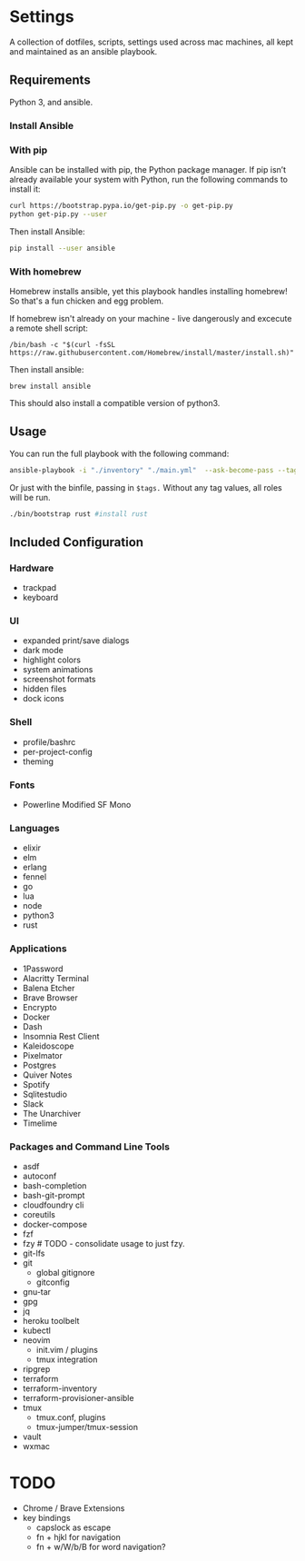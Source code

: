 # Settings

A collection of dotfiles, scripts, settings used across mac machines, all kept and maintained as an ansible playbook.


## Requirements

Python 3, and ansible.

### Install Ansible


### With pip

Ansible can be installed with pip, the Python package manager. If pip isn’t already available your system with Python, run the following commands to install it:

``` bash
curl https://bootstrap.pypa.io/get-pip.py -o get-pip.py
python get-pip.py --user
```

Then install Ansible:

``` bash
pip install --user ansible

```

### With homebrew

Homebrew installs ansible, yet this playbook handles installing homebrew! So that's a fun chicken and egg problem.

If homebrew isn't already on your machine - live dangerously and excecute a remote shell script:
```
/bin/bash -c "$(curl -fsSL https://raw.githubusercontent.com/Homebrew/install/master/install.sh)"
```

Then install ansible:
```
brew install ansible
```

This should also install a compatible version of python3. 

## Usage

You can run the full playbook with the following command:

``` bash
ansible-playbook -i "./inventory" "./main.yml"  --ask-become-pass --tags="all"
```

Or just with the binfile, passing in `$tags.` Without any tag values, all roles will be run.

``` bash
./bin/bootstrap rust #install rust
```


## Included Configuration

### Hardware

- trackpad
- keyboard

### UI
- expanded print/save dialogs
- dark mode
- highlight colors
- system animations
- screenshot formats
- hidden files
- dock icons

### Shell

- profile/bashrc
- per-project-config
- theming

### Fonts

- Powerline Modified SF Mono 

### Languages

- elixir
- elm
- erlang
- fennel
- go
- lua
- node
- python3
- rust

### Applications 

- 1Password
- Alacritty Terminal
- Balena Etcher
- Brave Browser
- Encrypto
- Docker
- Dash
- Insomnia Rest Client
- Kaleidoscope
- Pixelmator
- Postgres
- Quiver Notes 
- Spotify
- Sqlitestudio
- Slack
- The Unarchiver
- Timelime

### Packages and Command Line Tools

- asdf
- autoconf
- bash-completion
- bash-git-prompt
- cloudfoundry cli
- coreutils
- docker-compose
- fzf
- fzy # TODO - consolidate usage to just fzy.
- git-lfs
- git
    - global gitignore
    - gitconfig
- gnu-tar
- gpg
- jq
- heroku toolbelt
- kubectl
- neovim
    - init.vim / plugins
    - tmux integration
- ripgrep
- terraform
- terraform-inventory
- terraform-provisioner-ansible
- tmux
    - tmux.conf, plugins
    - tmux-jumper/tmux-session
- vault
- wxmac


# TODO

- Chrome / Brave Extensions
- key bindings
    - capslock as escape
    - fn + hjkl for navigation
    - fn + w/W/b/B for word navigation?
